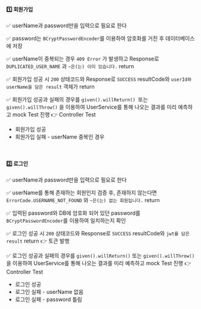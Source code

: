 #### 1️⃣ 회원가입

✅ userName과 password만을 입력으로 필요로 한다

✅ password는  `BCryptPasswordEncoder`를 이용하여 암호화를 거친 후 데이터베이스에 저장

✅ userName이 중복되는 경우 `409 Error` 가 발생하고 Response로 `DUPLICATED_USER_NAME` 과 `~은(는) 이미 있습니다.` return

✅ 회원가입 성공 시 `200` 상태코드와 Response로 `SUCCESS` resultCode와 `userId와 userName을 담은 result` 객체가 return

✅ 회원가입 성공과 실패의 경우를 `given().willReturn() `또는 `given().willThrow()`  을 이용하여 UserService를 통해 나오는 결과를 미리 예측하고 mock Test 진행 👉 Controller Test

- 회원가입 성공
- 회원가입 실패 - userName 중복인 경우

<br />

#### 2️⃣ 로그인

✅ userName과 password만을 입력으로 필요로 한다

✅ userName를 통해 존재하는 회원인지 검증 후, 존재하지 않는다면 `ErrorCode.USERNAME_NOT_FOUND` 와 `~은(는) 없는 회원입니다.` return

✅ 입력된 password와 DB에 암호화 되어 있던 password를  `BCryptPasswordEncoder`를 이용하여 일치하는지 확인

✅ 로그인 성공 시  `200` 상태코드와 Response로 `SUCCESS` resultCode와  `jwt를 담은 result` return 👉 토큰 발행

✅ 로그인 성공과 실패의 경우를 `given().willReturn()` 또는 `given().willThrow()` 을 이용하여 UserService를 통해 나오는 결과를 미리 예측하고 mock Test 진행 👉 Controller Test

- 로그인 성공
- 로그인 실패 - userName 없음
- 로그인 실패 - password 틀림